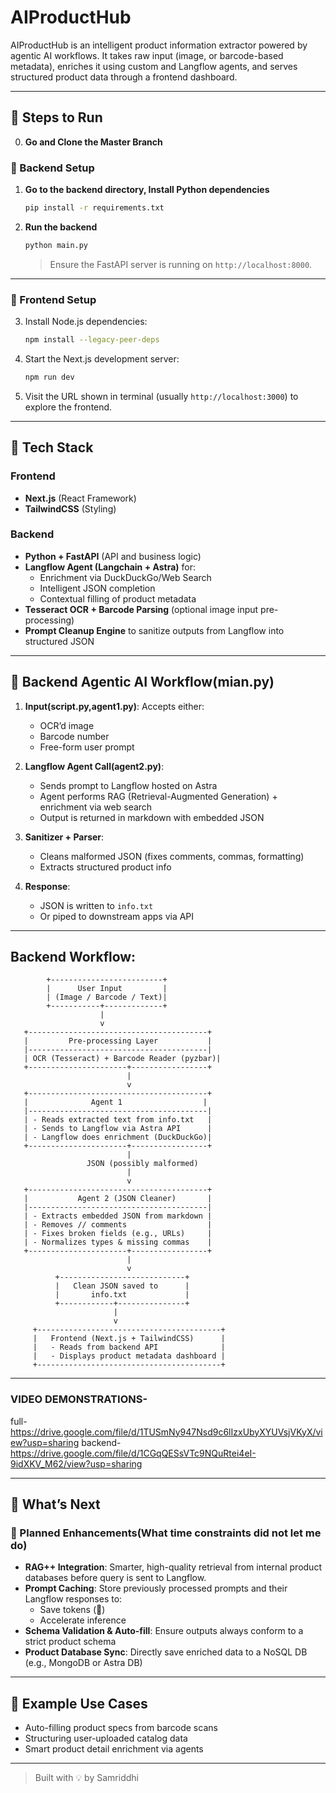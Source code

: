# AIProductHub


AIProductHub is an intelligent product information extractor powered by agentic AI workflows. It takes raw input (image,  or barcode-based metadata), enriches it using custom and Langflow agents, and serves structured product data through a frontend dashboard.

---

## 🚀 Steps to Run

0. **Go and Clone the Master Branch**

### 🧱 Backend Setup

1. **Go to the backend directory, Install Python dependencies**
   ```bash
   pip install -r requirements.txt
   ```

2. **Run the backend**
   ```bash
   python main.py
   ```
   > Ensure the FastAPI server is running on `http://localhost:8000`.

---

### 🎨 Frontend Setup

3. Install Node.js dependencies:
   ```bash
   npm install --legacy-peer-deps
   ```

4. Start the Next.js development server:
   ```bash
   npm run dev
   ```

5. Visit the URL shown in terminal (usually `http://localhost:3000`) to explore the frontend.

---

## 🧰 Tech Stack

### Frontend
- **Next.js** (React Framework)
- **TailwindCSS** (Styling)

### Backend
- **Python + FastAPI** (API and business logic)
- **Langflow Agent (Langchain + Astra)** for:
  - Enrichment via DuckDuckGo/Web Search
  - Intelligent JSON completion
  - Contextual filling of product metadata
- **Tesseract OCR + Barcode Parsing** (optional image input pre-processing)
- **Prompt Cleanup Engine** to sanitize outputs from Langflow into structured JSON

---

## 🔁 Backend Agentic AI Workflow(mian.py)

1. **Input(script.py,agent1.py)**: Accepts either:
   - OCR’d image
   - Barcode number
   - Free-form user prompt

2. **Langflow Agent Call(agent2.py)**:
   - Sends prompt to Langflow hosted on Astra
   - Agent performs RAG (Retrieval-Augmented Generation) + enrichment via web search
   - Output is returned in markdown with embedded JSON

3. **Sanitizer + Parser**:
   - Cleans malformed JSON (fixes comments, commas, formatting)
   - Extracts structured product info

4. **Response**:
   - JSON is written to `info.txt`
   - Or piped to downstream apps via API

---


## Backend Workflow:

            +-------------------------+
            |      User Input         |
            | (Image / Barcode / Text)|
            +-----------+-------------+
                        |
                        v
       +----------------------------------------+
       |         Pre-processing Layer           |
       |----------------------------------------|
       | OCR (Tesseract) + Barcode Reader (pyzbar)|
       +----------------------+-----------------+
                              |
                              v
       +----------------------------------------+
       |              Agent 1                  |
       |----------------------------------------|
       | - Reads extracted text from info.txt   |
       | - Sends to Langflow via Astra API      |
       | - Langflow does enrichment (DuckDuckGo)|
       +----------------------+-----------------+
                              |
                     JSON (possibly malformed)
                              |
                              v
       +----------------------------------------+
       |           Agent 2 (JSON Cleaner)       |
       |----------------------------------------|
       | - Extracts embedded JSON from markdown |
       | - Removes // comments                  |
       | - Fixes broken fields (e.g., URLs)     |
       | - Normalizes types & missing commas    |
       +----------------------+-----------------+
                              |
                              v
              +----------------------------+
              |   Clean JSON saved to      |
              |       info.txt             |
              +------------+---------------+
                           |
                           v
         +-----------------------------------------+
         |   Frontend (Next.js + TailwindCSS)      |
         |   - Reads from backend API              |
         |   - Displays product metadata dashboard |
         +-----------------------------------------+
---

### VIDEO DEMONSTRATIONS-

full- https://drive.google.com/file/d/1TUSmNy947Nsd9c6lIzxUbyXYUVsjVKyX/view?usp=sharing
backend- https://drive.google.com/file/d/1CGqQESsVTc9NQuRtei4eI-9idXKV_M62/view?usp=sharing

---

## 🌱 What’s Next

### 🔮 Planned Enhancements(What time constraints did not let me do)

- **RAG++ Integration**: Smarter, high-quality retrieval from internal product databases before query is sent to Langflow.
- **Prompt Caching**: Store previously processed prompts and their Langflow responses to:
  - Save tokens (💸)
  - Accelerate inference
- **Schema Validation & Auto-fill**: Ensure outputs always conform to a strict product schema
- **Product Database Sync**: Directly save enriched data to a NoSQL DB (e.g., MongoDB or Astra DB)

---

## 🧠 Example Use Cases

- Auto-filling product specs from barcode scans
- Structuring user-uploaded catalog data
- Smart product detail enrichment via agents

---


> Built with 💡 by Samriddhi



